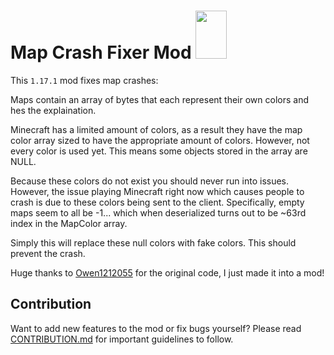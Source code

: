# Map Crash Fixer Mod <img src="https://cdn.discordapp.com/attachments/880530712179126332/887600496003674192/Untitled_1.png" width="50" height="77"/>
This `1.17.1` mod fixes map crashes:

Maps contain an array of bytes that each represent their own colors and hes the explaination.

Minecraft has a limited amount of colors, as a result they have the map color array
sized to have the appropriate amount of colors.
However, not every color is used yet. This means some objects stored in the array
are NULL.

Because these colors do not exist you should never run into issues.
However, the issue playing Minecraft right now which causes people to crash is
due to these colors being sent to the client. Specifically, empty maps seem to all be
-1... which when deserialized turns out to be ~63rd index in the MapColor array.

Simply this will replace these null colors with fake colors. This should prevent the crash.

Huge thanks to [Owen1212055](https://github.com/Owen1212055) for the original code, I just made it into a mod!

## Contribution

Want to add new features to the mod or fix bugs yourself? Please read [CONTRIBUTION.md](CONTRIBUTION.md) for important guidelines to follow.